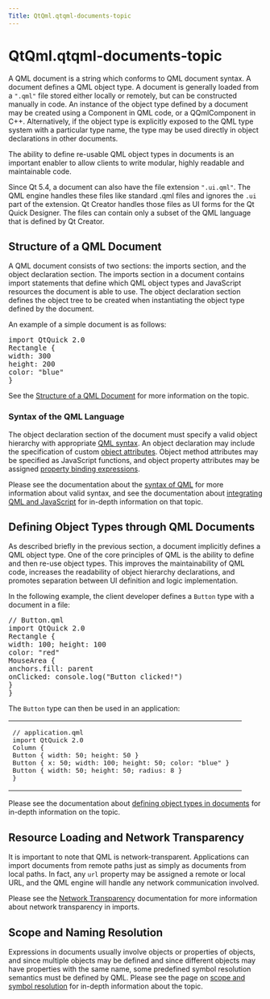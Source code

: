 ```yaml
---
Title: QtQml.qtqml-documents-topic
---
```


# QtQml.qtqml-documents-topic

<span class="subtitle"></span>
<!-- $$$qtqml-documents-topic.html-description -->
<p>A QML document is a string which conforms to QML document syntax. A document defines a QML object type. A document is generally loaded from a <code>&quot;.qml&quot;</code> file stored either locally or remotely, but can be constructed manually in code. An instance of the object type defined by a document may be created using a Component in QML code, or a QQmlComponent in C++. Alternatively, if the object type is explicitly exposed to the QML type system with a particular type name, the type may be used directly in object declarations in other documents.</p>
<p>The ability to define re-usable QML object types in documents is an important enabler to allow clients to write modular, highly readable and maintainable code.</p>
<p>Since Qt 5.4, a document can also have the file extension <code>&quot;.ui.qml&quot;</code>. The QML engine handles these files like standard .qml files and ignores the <code>.ui</code> part of the extension. Qt Creator handles those files as UI forms for the Qt Quick Designer. The files can contain only a subset of the QML language that is defined by Qt Creator.</p>
<h2 id="structure-of-a-qml-document">Structure of a QML Document</h2>
<p>A QML document consists of two sections: the imports section, and the object declaration section. The imports section in a document contains import statements that define which QML object types and JavaScript resources the document is able to use. The object declaration section defines the object tree to be created when instantiating the object type defined by the document.</p>
<p>An example of a simple document is as follows:</p>
<pre class="qml">import QtQuick 2.0
<span class="type">Rectangle</span> {
<span class="name">width</span>: <span class="number">300</span>
<span class="name">height</span>: <span class="number">200</span>
<span class="name">color</span>: <span class="string">&quot;blue&quot;</span>
}</pre>
<p>See the <a href="QtQml.qtqml-documents-structure.md">Structure of a QML Document</a> for more information on the topic.</p>
<h3 >Syntax of the QML Language</h3>
<p>The object declaration section of the document must specify a valid object hierarchy with appropriate <a href="QtQml.qtqml-syntax-basics.md">QML syntax</a>. An object declaration may include the specification of custom <a href="QtQml.qtqml-syntax-objectattributes.md">object attributes</a>. Object method attributes may be specified as JavaScript functions, and object property attributes may be assigned <a href="QtQml.qtqml-syntax-propertybinding.md">property binding expressions</a>.</p>
<p>Please see the documentation about the <a href="QtQml.qtqml-syntax-basics.md">syntax of QML</a> for more information about valid syntax, and see the documentation about <a href="QtQml.qtqml-javascript-topic.md">integrating QML and JavaScript</a> for in-depth information on that topic.</p>
<h2 id="defining-object-types-through-qml-documents">Defining Object Types through QML Documents</h2>
<p>As described briefly in the previous section, a document implicitly defines a QML object type. One of the core principles of QML is the ability to define and then re-use object types. This improves the maintainability of QML code, increases the readability of object hierarchy declarations, and promotes separation between UI definition and logic implementation.</p>
<p>In the following example, the client developer defines a <code>Button</code> type with a document in a file:</p>
<pre class="qml"><span class="comment">// Button.qml</span>
import QtQuick 2.0
<span class="type">Rectangle</span> {
<span class="name">width</span>: <span class="number">100</span>; <span class="name">height</span>: <span class="number">100</span>
<span class="name">color</span>: <span class="string">&quot;red&quot;</span>
<span class="type">MouseArea</span> {
<span class="name">anchors</span>.fill: <span class="name">parent</span>
<span class="name">onClicked</span>: <span class="name">console</span>.<span class="name">log</span>(<span class="string">&quot;Button clicked!&quot;</span>)
}
}</pre>
<p>The <code>Button</code> type can then be used in an application:</p>
<table class="generic">
<tr valign="top"><td ><pre class="qml"><span class="comment">// application.qml</span>
import QtQuick 2.0
<span class="type">Column</span> {
<span class="type">Button</span> { <span class="name">width</span>: <span class="number">50</span>; <span class="name">height</span>: <span class="number">50</span> }
<span class="type">Button</span> { <span class="name">x</span>: <span class="number">50</span>; <span class="name">width</span>: <span class="number">100</span>; <span class="name">height</span>: <span class="number">50</span>; <span class="name">color</span>: <span class="string">&quot;blue&quot;</span> }
<span class="type">Button</span> { <span class="name">width</span>: <span class="number">50</span>; <span class="name">height</span>: <span class="number">50</span>; <span class="name">radius</span>: <span class="number">8</span> }
}</pre>
</td><td ><p class="centerAlign"><img src="https://developer.ubuntu.com/static/devportal_uploaded/5110a7ca-2bf1-4007-82d3-b50b9256aa64-../qtqml-documents-topic/images/button-types.png" alt="" /></p></td></tr>
</table>
<p>Please see the documentation about <a href="QtQml.qtqml-documents-definetypes.md">defining object types in documents</a> for in-depth information on the topic.</p>
<h2 id="resource-loading-and-network-transparency">Resource Loading and Network Transparency</h2>
<p>It is important to note that QML is network-transparent. Applications can import documents from remote paths just as simply as documents from local paths. In fact, any <code>url</code> property may be assigned a remote or local URL, and the QML engine will handle any network communication involved.</p>
<p>Please see the <a href="QtQml.qtqml-documents-networktransparency.md">Network Transparency</a> documentation for more information about network transparency in imports.</p>
<h2 id="scope-and-naming-resolution">Scope and Naming Resolution</h2>
<p>Expressions in documents usually involve objects or properties of objects, and since multiple objects may be defined and since different objects may have properties with the same name, some predefined symbol resolution semantics must be defined by QML. Please see the page on <a href="QtQml.qtqml-documents-scope.md">scope and symbol resolution</a> for in-depth information about the topic.</p>
<!-- @@@qtqml-documents-topic.html -->
